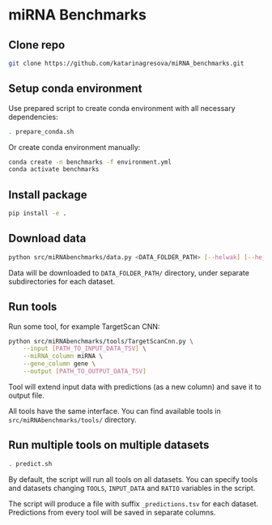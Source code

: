 # miRNA Benchmarks

## Clone repo

```bash
git clone https://github.com/katarinagresova/miRNA_benchmarks.git
```

## Setup conda environment

Use prepared script to create conda environment with all necessary dependencies:
```bash
. prepare_conda.sh
```

Or create conda environment manually:
```bash
conda create -n benchmarks -f environment.yml
conda activate benchmarks
```

## Install package

```bash
pip install -e .
```

## Download data

```bash
python src/miRNAbenchmarks/data.py <DATA_FOLDER_PATH> [--helwak] [--hejret] [--klimentova]
```

Data will be downloaded to `DATA_FOLDER_PATH/` directory, under separate subdirectories for each dataset.

## Run tools

Run some tool, for example TargetScan CNN:
```bash
python src/miRNAbenchmarks/tools/TargetScanCnn.py \
    --input [PATH_TO_INPUT_DATA_TSV] \
    --miRNA_column miRNA \
    --gene_column gene \
    --output [PATH_TO_OUTPUT_DATA_TSV]
```

Tool will extend input data with predictions (as a new column) and save it to output file.

All tools have the same interface. You can find available tools in `src/miRNAbenchmarks/tools/` directory.

## Run multiple tools on multiple datasets

```bash
. predict.sh
```

By default, the script will run all tools on all datasets. You can specify tools and datasets changing `TOOLS`, `INPUT_DATA` and `RATIO` variables in the script.

The script will produce a file with suffix `_predictions.tsv` for each dataset. Predictions from every tool will be saved in separate columns.